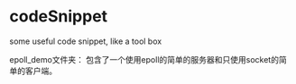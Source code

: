 # codeSnippet
some useful code snippet, like a tool box

epoll_demo文件夹：
包含了一个使用epoll的简单的服务器和只使用socket的简单的客户端。
